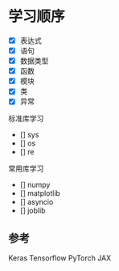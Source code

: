 # 学习顺序

- [x] 表达式
- [x] 语句
- [x] 数据类型
- [x] 函数
- [x] 模块
- [x] 类
- [x] 异常

标准库学习

- [] sys
- [] os
- [] re

常用库学习

- [] numpy
- [] matplotlib
- [] asyncio
- [] joblib

## 参考

Keras
Tensorflow
PyTorch
JAX
